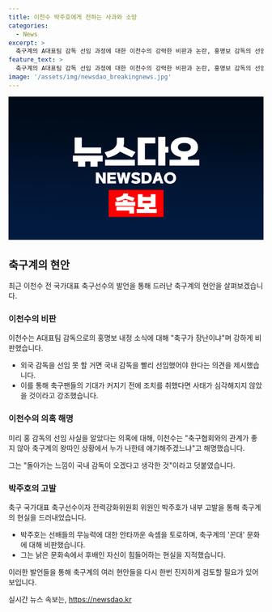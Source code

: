 ```yaml
---
title: 이천수 박주호에게 전하는 사과와 소망
categories:
  - News
excerpt: >
  축구계의 A대표팀 감독 선임 과정에 대한 이천수의 강력한 비판과 논란, 홍명보 감독의 선임 논란에 대한 의혹, 박주호의 내부고발에 대한 반응이 이어졌다. 이천수는 유튜브 채널을 통해 축구협회의 결정과 축구계의 문제를 비판하며 논란을 일으키고 있다. 이에 대해 축구팬들과 축구계 내부의 관심이 집중되고 있으며, 논란의 발전에 관심이 쏠리고 있다.
feature_text: >
  축구계의 A대표팀 감독 선임 과정에 대한 이천수의 강력한 비판과 논란, 홍명보 감독의 선임 논란에 대한 의혹, 박주호의 내부고발에 대한 반응이 이어졌다. 이천수는 유튜브 채널을 통해 축구협회의 결정과 축구계의 문제를 비판하며 논란을 일으키고 있다. 이에 대해 축구팬들과 축구계 내부의 관심이 집중되고 있으며, 논란의 발전에 관심이 쏠리고 있다.
image: '/assets/img/newsdao_breakingnews.jpg'
---
```


<p><img src="/assets/img/newsdao_breakingnews.jpg" alt="flaretime 속보" /></p>

<h2 data-ke-size="size26">축구계의 현안</h2>

<p data-ke-size="size16">최근 이천수 전 국가대표 축구선수의 발언을 통해 드러난 축구계의 현안을 살펴보겠습니다.</p>

<h3>이천수의 비판</h3>

<p data-ke-size="size16">이천수는 A대표팀 감독으로의 홍명보 내정 소식에 대해 "축구가 장난이냐"며 강하게 비판했습니다.</p>

<ul>
    <li>외국 감독을 선임 못 할 거면 국내 감독을 빨리 선임했어야 한다는 의견을 제시했습니다.</li>
    <li>이를 통해 축구팬들의 기대가 커지기 전에 조치를 취했다면 사태가 심각해지지 않았을 것이라고 강조했습니다.</li>
</ul>

<h3>이천수의 의혹 해명</h3>

<p data-ke-size="size16">미리 홍 감독의 선임 사실을 알았다는 의혹에 대해, 이천수는 "축구협회와의 관계가 좋지 않아 축구계의 왕따인 상황에서 누가 나한테 얘기해주겠느냐"고 해명했습니다.</p>

<p data-ke-size="size16">그는 "돌아가는 느낌이 국내 감독이 오겠다고 생각한 것"이라고 덧붙였습니다.</p>

<h3>박주호의 고발</h3>

<p data-ke-size="size16">축구 국가대표 축구선수이자 전력강화위원회 위원인 박주호가 내부 고발을 통해 축구계의 현실을 드러내었습니다.</p>

<ul>
    <li>박주호는 선배들의 무능력에 대한 안타까운 속셈을 토로하며, 축구계의 '꼰대' 문화에 대해 비판했습니다.</li>
    <li>그는 낡은 문화속에서 후배인 자신이 힘들어하는 현실을 지적했습니다.</li>
</ul>

<p data-ke-size="size16">이러한 발언들을 통해 축구계의 여러 현안들을 다시 한번 진지하게 검토할 필요가 있어 보입니다.</p>
실시간 뉴스 속보는, <a href="https://newsdao.kr" rel="dofollow">https://newsdao.kr</a>


